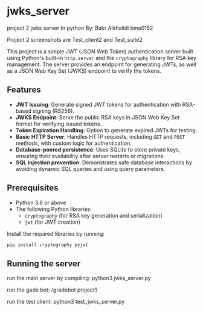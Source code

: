 # jwks_server
project 2 jwks server In python
By: Bakr Alkhalidi 
bma0152

Project 2 screenshots are Test_client2 and Test_suite2

This project is a simple JWT (JSON Web Token) authentication server built using Python's built-in `http.server` and the `cryptography` library for RSA key management. The server provides an endpoint for generating JWTs, as well as a JSON Web Key Set (JWKS) endpoint to verify the tokens.

## Features
- **JWT Issuing**: Generate signed JWT tokens for authentication with RSA-based signing (RS256).
- **JWKS Endpoint**: Serve the public RSA keys in JSON Web Key Set format for verifying issued tokens.
- **Token Expiration Handling**: Option to generate expired JWTs for testing.
- **Basic HTTP Server**: Handles HTTP requests, including `GET` and `POST` methods, with custom logic for authentication.
- **Database-poered persistence**: Uses SQLite to store private keys, ensuring their availability after server restarts or migrations.
- **SQL injection prevention**: Demonstrates safe database interactions by avoiding dynamic SQL queries and using query parameters.

## Prerequisites
- Python 3.6 or above
- The following Python libraries:
  - `cryptography` (for RSA key generation and serialization)
  - `jwt` (for JWT creation)

Install the required libraries by running:

```bash
pip install cryptography pyjwt
```

## Running the server

run the main server by compiling:
python3 jwks_server.py    

run the gade bot:
/gradebot project1 

run the test client: 
python3 test_jwks_server.py
